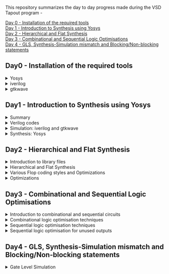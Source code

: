 This repository summarizes the day to day progress made during the VSD Tapout program -

[Day 0 - Installation of the required tools](#day0---installation-of-the-required-tools)  
[Day 1 - Introduction to Synthesis using Yosys](#day1---introduction-to-synthesis-using-yosys)  
[Day 2 - Hierarchical and Flat Synthesis ](#day2---hierarchical-and-flat-synthesis)   
[Day 3 - Combinational and Sequential Logic Optimisations](#day3---combinational-and-sequential-logic-optimisations)  
[Day 4 - GLS, Synthesis-Simulation mismatch and Blocking/Non-blocking statements](#day4---gls-synthesis-simulation-mismatch-and-blockingnon-blocking-statements)  

## Day0 - Installation of the required tools  
<details>
 <summary>
Yosys
 </summary>
I installed Yosys using following commands :  

```
git clone https://github.com/YosysHQ/yosys.git
$ cd yosys-master   
$ sudo apt install make (If make is not installed please install it)   
$ sudo apt-get install build-essential clang bison flex \  
    libreadline-dev gawk tcl-dev libffi-dev git \  
    graphviz xdot pkg-config python3 libboost-system-dev \  
    libboost-python-dev libboost-filesystem-dev zlib1g-dev  
$ make config-gcc  
$ make   
$ sudo make install
```  
Below is the screenshot of successful launch  
![Screenshot from 2023-07-31 09-44-43](https://github.com/Rachanaka/iiitb-asic/assets/140998470/2c6eaf8d-c891-4e21-a99d-d10c3e7bdc7e)
</details>
<details>
 <summary> 
  iverilog
 </summary>
I installed iverilog using the following command :  
 
```
 sudo apt-get install iverilog  
```
Below is the screenshot of the successful installation:  
![Screenshot from 2023-07-31 09-45-22](https://github.com/Rachanaka/iiitb-asic/assets/140998470/da2a4199-d7b0-47a6-8e00-989bd6d55640)

</details>
<details>
 <summary>
  gtkwave
 </summary>
 
I installed gtkwave using the following command:  
```
sudo apt update
sudo apt install gtkwave
```
Below is the screenshot of successful installation:
![Screenshot from 2023-07-31 09-51-17](https://github.com/Rachanaka/iiitb-asic/assets/140998470/31e183cb-ab80-49c0-b87c-cc295c44fd56)

</details>  

## Day1 - Introduction to Synthesis using Yosys   

<details>
 <summary> Summary </summary>

This section shows how I simulated and synthesized a 2x1 mux using iverilog and yosys respectively. iverilog generates from the RTL design and its testbench a value changing dump file (vcd). gtkwave is the tool used to plot the simulation results of the design. Yosys is a tool which synthesizes RTL designs into a netlist. It is also used to test the synthesized netlist when we provide it with a testbench.

</details>	
	
<details>
 <summary> Verilog codes </summary>
The verilog codes of the 2x1 mux (good_mux.v) and its testbench (tb_good_mux.v) are taken from https://github.com/kunalg123/sky130RTLDesignAndSynthesisWorkshop.git

</details>

 <details>
 <summary> Simulation: iverilog and gtkwave </summary>
 
 I used the following commands to simulate and view the plots of the RTL design:
	
 ```bash
 iverilog <name verilog: good_mux.v> <name testbench: tb_good_mux.v>
 ./a.out
 gtkwave tb_good_mux.vcd
 ```
	
 Below is the screenshot of the gtkwave plots:  
 ![Screenshot-3](https://github.com/Rachanaka/iiitb-asic/assets/140998470/0a89c2ff-77c7-4619-b16c-7038006f93e7)
</details>  

<details>
 <summary> Synthesis: Yosys </summary>
	
 In the directory of the verilog files, I used the following commands to synthesize and view the synthesized deisgn:
	
 ```bash
yosys> read_liberty -lib <path to lib file>
yosys> read_verilog <path to verilog file>
yosys> synth -top <top_module_name>
yosys> abc -liberty <path to lib file>
yosys> show
 ```
 Below is the screenshot of the synthesized design:  
 ![Screenshot-1](https://github.com/Rachanaka/iiitb-asic/assets/140998470/ef3abf2d-5fe7-478a-adc8-4d71e10d6ffc)  

 I used the following commands to generate the netlist:
 ```bash
 yosys> write_verilog <file_name_netlist.v>
 yosys> write_verilog -noattr <file_name_netlist.v>
 ```
 
 Below is the screenshot of the generated netlist:  
 ![Screenshot-2](https://github.com/Rachanaka/iiitb-asic/assets/140998470/871e9051-4cc0-40b3-845e-35f6eab87caf)  
 </details>  

 ## Day2 - Hierarchical and Flat Synthesis  
 <details>
 <summary>
Introduction to library files
 </summary>
	<br>
	 This section explains more about the library file that we are particularly using in this program i.e. "sky130_fd_sc_hd__tt_025C_1v80.lib".  	 
Here is the format of the library naming convention -   
sky130_fd_sc_hd__&lt;process_variation>_&lt;temperature_variation>_&lt;voltage_variation>  <br>
<br>
Process variation talks about the variations encountered during the fabrication process. Process variation may include any one of the following values -  <br>
	 - slow  <br>
	 - fast  <br>
	 - typical  <br>
Typical operating conditions used in the library are -  
https://github.com/Rachanaka/iiitb-asic/blob/main/images/operating_conditions.png 
We can also find multiple cells with the definition of same 'and' gate but with variation in the area of the gates. This simple means that the cells with larger area are employing wider transistors. Below is the image of 3 different 'and' gates with their areas, leakage powers and few more details -  <br>
	 
sky130_fd_sc_hd__and2_0  <br>
sky130_fd_sc_hd__and2_2  <br>
sky130_fd_sc_hd__and2_4  <br>

![and_module_comparison](https://github.com/Rachanaka/iiitb-asic/assets/140998470/a6bdacfc-cbdc-4f2a-a6b7-6e76db83b6db)  

 </details>
<details>
	<summary>Hierarchical and Flat Synthesis</summary>
	<br>

 When there are multiple modules in a program that should be synthesized, we can directly synthesize top module or synthesize each sub module separately. Both the processes have their own advantages. We prefer synthesizing each module seperately especially in the following two scenarios -  <br>
 - when we have multiple instantiations of same submodule several times in the main module  <br>
 - When there is a massive design, tool might not work as efficiently as required, we might have to divide and conquer by synthesizing each sub module seperately.  <br>
I have synthesized a verilog code named 'multiple_modules.v' using both hierachical and flat modelling styles.

**Using Hierarchical model**  

In the directory of the verilog files, I used the following commands to synthesize and view the synthesized deisgn:
	
 ```bash
yosys> read_liberty -lib <path to lib file>
yosys> read_verilog <path to verilog file>
yosys> synth -top <top_module_name>
yosys> abc -liberty <path to lib file>
yosys> show <module name>
 ```
Below is the output of the file using hierarchical approach -  <br>
![multiple_module_hier](https://github.com/Rachanaka/iiitb-asic/blob/main/images/multiple_modules_hier.png)

**Using Flat model**  

Now I tried using the command 'flatten' and synthesize the same file  
 ```bash
yosys> flatten
yosys> synth -top <top_module_name>
yosys> abc -liberty <path to lib file>
yosys> show
 ```
Below is the output of the file using Flat approach -  <br>
![multiple_module_flat](https://github.com/Rachanaka/iiitb-asic/blob/main/images/multiple_module_flat.png)
So, it can be clearly seen that, the command 'flatten' in Yosys will traverse through the hierarchy of the design and replace all the instances of submodules with their respective module implementations. This creates a flat representation of the design where there is no longer any hierarchy of the modules.  

Below is the difference between the generated netlists in both the the cases -
![multiple_module_hier_vs_flat](https://github.com/Rachanaka/iiitb-asic/blob/main/images/multiple_module_heir_vs_flat.png)  
		
</details> 
<details>
	<summary>Various Flop coding styles and Optimizations</summary>  
<br>	
	
**Need for Flops**  
In combinational circuits, output of the circuit changes based on the inputs given and during this process there might be unnecessary changes in the output which are called glitches due the propagation delays of the circuit components. To avoid these glitches in combinational circuit,we add flops so that glitches do not pass on to the next combinational block. Basically, flops shield glitches from entering into the next combinational logic block. These flops are to be initialized using reset/set inputs.  
There are 2 types of reset/set inputs -  
1. Asynchronous
   -Asynchronous set - Output of the flop goes high as soon as set is high inspite of the clock signal not being at the positive edge.
   -Asynchronous reset - Output of the flop goes low as soon as reset is high inspite of the clock signal not being at the positive edge.
2. Synchronous
   -Synchronous set - Output of the flop goes high when set goes high and clock signal crosses positive edge.
   -synchronous reset - Output of the flop goes low when reset goes high and clock signal crosses positive edge.
   
I have synthesized D-flipflop using aynchronous set/reset and Synchronous set/reset inputs using Yosys, ouputs of which are given below -
   
**Asynchronous Set**
![async_set](https://github.com/Rachanaka/iiitb-asic/blob/main/images/async_set.png)
![async_set_yosys](https://github.com/Rachanaka/iiitb-asic/blob/main/images/async_set_yosys.png)

**Asynchronous Reset**
![asynch_reset](https://github.com/Rachanaka/iiitb-asic/blob/main/images/asynch_reset.png)
![async_reset_yosys](https://github.com/Rachanaka/iiitb-asic/blob/main/images/async_reset_yosys.png)  

**Asynchronous and Synchronous Reset**
In this case, we have given both synchronous and asynchronous resets. Synchronous reset pin acts as an input the flop when clock goes high and asynchronous reset is independent of the clock.
![async_sync_reset](https://github.com/Rachanaka/iiitb-asic/blob/main/images/async_sync_reset.png)
![async_sync_yosys](https://github.com/Rachanaka/iiitb-asic/blob/main/images/async_sync_yosys.png)  

**Synchronous reset**
![Synch_reset](https://github.com/Rachanaka/iiitb-asic/blob/main/images/Synch_reset.png)
![sync_reset_yosys](https://github.com/Rachanaka/iiitb-asic/blob/main/images/sync_reset_yosys.png)  

Yosys Commands used for synthesis are :
	
 ```bash
yosys> read_liberty -lib <path to lib file>
yosys> read_verilog <path to verilog file>
yosys> dfflibmap -liberty <path to flop lib file>
yosys> synth -top <top_module_name>
yosys> abc -liberty <path to lib file>
yosys> show
 ```
General practice is to maintain a separate library file for standard cells and a separate library file for flop design, so we need to explicitely tell the design from where to pick D flipflop. Hence we use the command -  

```
dfflibmap -liberty <path to flop lib file>
```

</details>

<details>
	<summary>Optimizations</summary>  
Here, I have synthesized multiplier by 2 and multiplier by 9 circuits without any use of the gates. This was possible because multiplying by 2 in binary only meant shifting of the digits to left by single digit and appending 0 at the lsb. Also, by keen observation it can be found that multiplying by 9 means shifting the bits to left 3 times and appending the number at the lsb bits. Consider the below example :  
	
**Multiplication by 2**  
	Let input be a and output be y = a*2,  
If a = 0101, then y = 1010 i.e y = a<<1  
This can be achieved by mere connection of wires from input to output without any use of gates. Infact, linking the library file is also not required in such cases.  
Below are the messages received when trying to link the library -
![Screenshot](https://github.com/Rachanaka/iiitb-asic/assets/140998470/43eaea40-ffda-44a0-b042-676b1d889cd9)

Given below is the output of the synthesizer for the same -  
![mult_2](https://github.com/Rachanaka/iiitb-asic/blob/main/images/mult_2.png)  

**Multiplication by 9**  
Let input be a and output br y = a*9,  
If a = 0101, then y = a*9 = (a*8)+(a*1) = (a<<3)+(a).  
If a is a 3 digit bit then y becomes aa(here 101101) i.e. a is left shifted 3 times and a is added in the place of shifted bit at lsb.  
Given below is the output of the synthesizer for the same -  
![mult_8](https://github.com/Rachanaka/iiitb-asic/blob/main/images/mult_8.png)
</details>
 
## Day3 - Combinational and Sequential Logic Optimisations  
<details>
	<summary>Introduction to combinational and sequential circuits</summary>  
<br>  
In digital logic, we know that there are 2 types of logics, Combinational logic and Sequential logic. Whatever logic we might be using, optimisation of the logic plays an important role in minimizing the area as well as saving the power. So, in this session we are gonna discuss about some optimisation techniques both in combinational logic and sequential logic.  
</details>  

<details>
<summary>Combinational logic optimisation techniques </summary>  
<br>  
1.Constant propagation optimisation <br>  
	     - Direct optimisation  <br>
2.Boolean logic optimisation <br> 
	     - K Map  <br>
  	     - Quine Mckluskey algorithms <br> 
	
**Constant Propagation Optimisation**  
Let us take an example to discuss about this:  
Consider *Y=(AB+C)'*  
If A = 0 then Y = C'  
So from implementing Y logic using and, or gates, if A = 0 logic would be optimised to Y=C' which can be implemented by just an inverter there by reducing area and saving power.  

**Boolean Logic Optimisation**  
Consider a statement where it states as below  
assign *y=a?(b?c:(c?a:0)):(!c)*  
Upon simplication it turns out to be y=ac+a'c' which can be implemented just by nand gate instead of three 2:1 multiplexers by optimising the logic.  

Realizing combinational circuit optimization using some examples in the lab- 

**Example 1:**  
Below is the code present in a file named opt_check:  
```
module opt_check (input a , input b , output y);
	assign y = a?b:0;
endmodule
```
The above code is synthesized in yosys using following commands-  
```bash
yosys> read_liberty -lib <path to lib file>
yosys> read_verilog <path to verilog file>
yosys> synth -top <top_module_name>
yosys> opt_clean -purge
yosys> abc -liberty <path to lib file>
yosys> show
 ```
Output of the synthesis:  
![opt_check](https://github.com/Rachanaka/iiitb-asic/blob/main/images/opt_check.png)  

Ideally, the code should realize a multiplexer but an and gate is shown instead of a multiplexer because of the command opt_clean that we gave during synthesis. opt_clean -purge cleans up all the unused cells and wires there by giving us an optimised logic.  
**Example 2:**  
Below is the code present in a file named multiple_modules_opt:  
```
module sub_module1(input a , input b , output y);
 assign y = a & b;
endmodule


module sub_module2(input a , input b , output y);
 assign y = a^b;
endmodule


module multiple_module_opt(input a , input b , input c , input d , output y);
wire n1,n2,n3;

sub_module1 U1 (.a(a) , .b(1'b1) , .y(n1));
sub_module2 U2 (.a(n1), .b(1'b0) , .y(n2));
sub_module2 U3 (.a(b), .b(d) , .y(n3));

assign y = c | (b & n1); 

endmodule

```
The above code is synthesized in yosys using following commands-  
```bash
yosys> read_liberty -lib <path to lib file>
yosys> read_verilog <path to verilog file>
yosys> synth -top <top_module_name>
yosys> flatten
yosys> opt_clean -purge
yosys> abc -liberty <path to lib file>
yosys> show
 ```
Since the above code contains multiple modules, we should be using flatten command in order to optimise the combinational logic.  

Output of the synthesis:  
![multiple_modules_opt](https://github.com/Rachanaka/iiitb-asic/blob/main/images/multiple_modules_opt.png)  
This code should ideally realize two and gates and an or gate for logic y, but instead it has turned out to be a single and gate and single or gate due to optimising the logic.
</details>  
<details>  
<summary>  
	Sequential logic optimisation techniques  
</summary>
<br>  
1.Basic <br> 
 	   - Sequential constant propagation <br> 
2.Advanced  <br>
	   - State optimisation <br> 
    	   - Retiming <br>
	   - Sequential logic colning (Floor plan aware synthesis)  <br>  
	
**Sequential Costant**  
In sequential circuits, if output of a flop is always constant irrespective of the whatever inputs are given, it is called a sequential constant.  
Consider below example-
![seq_const](https://github.com/Rachanaka/iiitb-asic/blob/main/images/seq_const.jpeg)  
In this example, Q is always 0 irrespective of reset or clock inputs there by making output y= 1 always. but the same example does not hold good if there is set input instead of reset input as Q then can receive either 0 or 1 based on set and clock inputs and is not constant. 

Trying to realize the above logic using some examples in the lab: 

**Example 1**  
Below is the code present in a file named dff_const1.v:  
```
module dff_const1(input clk, input reset, output reg q);
always @(posedge clk, posedge reset)
begin
	if(reset)
		q <= 1'b0;
	else
		q <= 1'b1;
end
endmodule
```
**Simulation output:**  
![dff_const1_simulation](https://github.com/Rachanaka/iiitb-asic/blob/main/images/dff_const1_simulation.png)  
**Synthesis output**
![dff_const1_synthesis](https://github.com/Rachanaka/iiitb-asic/blob/main/images/dff_const1_synthesis.png)  

**Example 2**  
Below is the code present in a file named dff_const2.v:  
```
module dff_const2(input clk, input reset, output reg q);
always @(posedge clk, posedge reset)
begin
	if(reset)
		q <= 1'b1;
	else
		q <= 1'b1;
end
endmodule
```
**Simulation output:**  
![dff_const2_simulation](https://github.com/Rachanaka/iiitb-asic/blob/main/images/dff_const2_simulation.png)  
**Synthesis output**  
![dff_const2_synthesis](https://github.com/Rachanaka/iiitb-asic/blob/main/images/dff_const2_synthesis.png)  

**Example 3**  
Below is the code present in a file named dff_const3.v:  
```
module dff_const3(input clk, input reset, output reg q);
reg q1;

always @(posedge clk, posedge reset)
begin
	if(reset)
	begin
		q <= 1'b1;
		q1 <= 1'b0;
	end
	else
	begin
		q1 <= 1'b1;
		q <= q1;
	end
end
endmodule
```
**Simulation output:**  
![dff_const3_simulation](https://github.com/Rachanaka/iiitb-asic/blob/main/images/dff_const3_simulation.png)  
**Synthesis output**  
![dff_const3_synthesis](https://github.com/Rachanaka/iiitb-asic/blob/main/images/dff_const3_synthesis.png)  

**Example 4**  
Below is the code present in a file named dff_const4.v:  
```
module dff_const4(input clk, input reset, output reg q);
reg q1;

always @(posedge clk, posedge reset)
begin
	if(reset)
	begin
		q <= 1'b1;
		q1 <= 1'b1;
	end
	else
	begin
		q1 <= 1'b1;
		q <= q1;
	end
end
endmodule
```
**Simulation output:**  
![dff_const4_simulation](https://github.com/Rachanaka/iiitb-asic/blob/main/images/dff_const4_simulation.png)  
**Synthesis output**  
![dff_const4_synthesis](https://github.com/Rachanaka/iiitb-asic/blob/main/images/dff_const4_synthesis.png)  

**Example 5**  
Below is the code present in a file named dff_const5.v:  
```
module dff_const5(input clk, input reset, output reg q);
reg q1;

always @(posedge clk, posedge reset)
begin
	if(reset)
	begin
		q <= 1'b0;
		q1 <= 1'b0;
	end
	else
	begin
		q1 <= 1'b1;
		q <= q1;
	end
end
endmodule
```
**Simulation output:**  
![dff_const5_simulation](https://github.com/Rachanaka/iiitb-asic/blob/main/images/dff_const5_simulation.png)  
**Synthesis output**  
![dff_const5_synthesis](https://github.com/Rachanaka/iiitb-asic/blob/main/images/dff_const5_synthesis.png)  

</details>
<details>  
<summary>  
	Sequential logic optimisation for unused outputs  
</summary>  
<br>  
While synthesizing the code, by default the yosys synthesizer optimises all the intermediate outputs that do not have a role in producing the primary output of the module, thereby reducing the logic. Consider below two examples for better understanding:  

**Example 1**  
```
module counter_opt (input clk , input reset , output q);
reg [2:0] count;
assign q = count[0];

always @(posedge clk ,posedge reset)
begin
	if(reset)
		count <= 3'b000;
	else
		count <= count + 1;
end
endmodule
```
**Synthesis Output**
![counter_opt](https://github.com/Rachanaka/iiitb-asic/blob/main/images/counter_opt.png)
**Example 2**  
```
module counter_opt (input clk , input reset , output q);
reg [2:0] count;
assign q = (count[2:0] == 3'b100);

always @(posedge clk ,posedge reset)
begin
	if(reset)
		count <= 3'b000;
	else
		count <= count + 1;
end
endmodule
```
**Synthesis output**  
![counter_opt2](https://github.com/Rachanaka/iiitb-asic/blob/main/images/counter_opt2.png)  

Both the examples above implements the same 3 bit counter but synthesizer implemented example 1 using only one dff whereas it implemented example 2 using three dffs. This is because the primary output in example 1 depends only on the LSB of the count, hence the other 2 bits of the count are optimised by the synthesizer. But this is not the case in example 2, output in example 2 depends on all the 3 bits of the counter, hence counter is implemented making use of 3 flipflops.  

</details>  

## Day4 - GLS, Synthesis-Simulation mismatch and Blocking/Non-blocking statements
<details>
	<summary> Gate Level Simulation</summary>  
<br>  
	This session answers about what and why is GLS used. To verify our RTL logic we simulate it under testbench and after synthesis we get a netlist which is usually same as RTL logic. But we should also ensure whether the generated netlist is also working as per the requirements. So, GLS is used to verify the logical correctness of the design after synthesis and also it ensures that the timing of the design is met when run with delay annotation.  <br>
There might be several reasons why netlist does not match with the RTL logic i.e. synthesis and simulation mismatch may occur due to following reasons: <br> 
        1.Missing sensitivity list  <br>
	2.Blocking vs Non blocking assignments  <br>
	3.Non standard verilog coding  <br>
	
</details>

 
 
	

